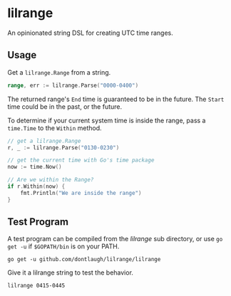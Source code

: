 # lilrange

An opinionated string DSL for creating UTC time ranges.

## Usage

Get a `lilrange.Range` from a string.

```go
range, err := lilrange.Parse("0000-0400")
```

The returned range's `End` time is guaranteed to be in the future. The `Start`
time could be in the past, or the future.

To determine if your current system time is inside the range, pass a `time.Time`
to the `Within` method. 

```go
// get a lilrange.Range
r, _ := lilrange.Parse("0130-0230")

// get the current time with Go's time package
now := time.Now()

// Are we within the Range?
if r.Within(now) {
    fmt.Println("We are inside the range")
}
```

## Test Program

A test program can be compiled from the *lilrange* sub directory, or use `go get -u`
if `$GOPATH/bin` is on your PATH.

```
go get -u github.com/dontlaugh/lilrange/lilrange
```

Give it a lilrange string to test the behavior.

```
lilrange 0415-0445
```

